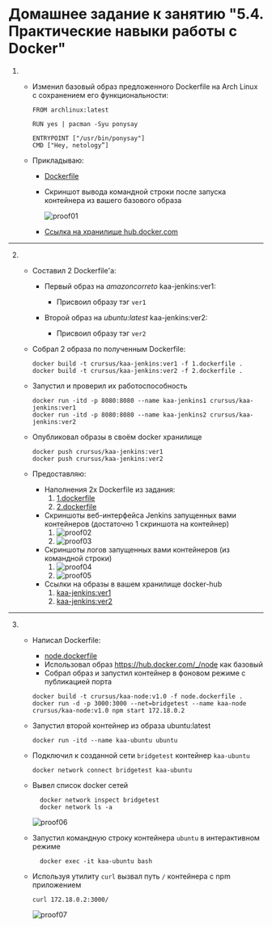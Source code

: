 # Домашнее задание к занятию "5.4. Практические навыки работы с Docker"

1.  * Изменил базовый образ предложенного Dockerfile на Arch Linux c сохранением его функциональности:
    
        ```text
        FROM archlinux:latest
        
        RUN yes | pacman -Syu ponysay
        
        ENTRYPOINT ["/usr/bin/ponysay"]
        CMD ["Hey, netology”]
        ```
    * Прикладываю:
        - [Dockerfile](https://github.com/crursus/devops-netology/blob/main/homeworks/05-virt-04-docker-practical-skills/dockerfile)
        - Скриншот вывода командной строки после запуска контейнера из вашего базового образа
          
            ![proof01](https://github.com/crursus/devops-netology/blob/main/images/proof-05-virt-04-docker-practical-skills-01.png)
        - [Ссылка на хранилище hub.docker.com](https://hub.docker.com/r/crursus/kaa-al-ponysay "crursus/kaa-al-ponysay")

---

2.  * Составил 2 Dockerfile'а:
    
        * Первый образ на *amazoncorreto* kaa-jenkins:ver1:
            - Присвоил образу тэг `ver1` 
    
        * Второй образ на *ubuntu:latest* kaa-jenkins:ver2:
            - Присвоил образу тэг `ver2`
    * Собрал 2 образа по полученным Dockerfile:
        ```shell
        docker build -t crursus/kaa-jenkins:ver1 -f 1.dockerfile .
        docker build -t crursus/kaa-jenkins:ver2 -f 2.dockerfile .
        ```
    * Запустил и проверил их работоспособность
        ```shell
        docker run -itd -p 8080:8080 --name kaa-jenkins1 crursus/kaa-jenkins:ver1
        docker run -itd -p 8080:8080 --name kaa-jenkins2 crursus/kaa-jenkins:ver2
        ```      
    * Опубликовал образы в своём docker хранилище
        ```shell
        docker push crursus/kaa-jenkins:ver1
        docker push crursus/kaa-jenkins:ver2
        ```
    * Предоставляю:
        - Наполнения 2х Dockerfile из задания:
            1. [1.dockerfile](https://github.com/crursus/devops-netology/blob/main/homeworks/05-virt-04-docker-practical-skills/1.dockerfile)
            2. [2.dockerfile](https://github.com/crursus/devops-netology/blob/main/homeworks/05-virt-04-docker-practical-skills/2.dockerfile)
        - Скриншоты веб-интерфейса Jenkins запущенных вами контейнеров (достаточно 1 скриншота на контейнер)
            1. ![proof02](https://github.com/crursus/devops-netology/blob/main/images/proof-05-virt-04-docker-practical-skills-02.png)
            2. ![proof03](https://github.com/crursus/devops-netology/blob/main/images/proof-05-virt-04-docker-practical-skills-03.png)
        - Скриншоты логов запущенных вами контейнеров (из командной строки)
            1. ![proof04](https://github.com/crursus/devops-netology/blob/main/images/proof-05-virt-04-docker-practical-skills-04.png)
            2. ![proof05](https://github.com/crursus/devops-netology/blob/main/images/proof-05-virt-04-docker-practical-skills-05.png)
        - Ссылки на образы в вашем хранилище docker-hub
            1. [kaa-jenkins:ver1](https://hub.docker.com/layers/crursus/kaa-jenkins/ver1/images/sha256-e5349d4604a1c4d39655c6c6bbb9d1c181d4253ea373c1f503e28cab60e35556?context=explore) 
            2. [kaa-jenkins:ver2](https://hub.docker.com/layers/crursus/kaa-jenkins/ver2/images/sha256-2a51e093fbae845205d72add5eab0cfcd93ff4a99fc231d27130d083e441e1b5?context=explore)

---

3.  * Написал Dockerfile:
        - [node.dockerfile](https://github.com/crursus/devops-netology/blob/main/homeworks/05-virt-04-docker-practical-skills/node.dockerfile)
        - Использовал образ https://hub.docker.com/_/node как базовый
        - Собрал образ и запустил контейнер в фоновом режиме с публикацией порта
        ```shell
        docker build -t crursus/kaa-node:v1.0 -f node.dockerfile .
        docker run -d -p 3000:3000 --net=bridgetest --name kaa-node crursus/kaa-node:v1.0 npm start 172.18.0.2
        ```

    * Запустил второй контейнер из образа ubuntu:latest
        ```shell
        docker run -itd --name kaa-ubuntu ubuntu
        ```    
    * Подключил к созданной сети `bridgetest` контейнер `kaa-ubuntu`
        ```shell
        docker network connect bridgetest kaa-ubuntu
        ```    
    * Вывел список docker сетей
      ```shell
        docker network inspect bridgetest
        docker network ls -a
      ```
        ![proof06](https://github.com/crursus/devops-netology/blob/main/images/proof-05-virt-04-docker-practical-skills-06.png)
    
    * Запустил командную строку контейнера `ubuntu` в интерактивном режиме
      ```shell
        docker exec -it kaa-ubuntu bash
      ```
     * Используя утилиту `curl` вызвал путь `/` контейнера с npm приложением
        ```shell
        curl 172.18.0.2:3000/
        ```
        ![proof07](https://github.com/crursus/devops-netology/blob/main/images/proof-05-virt-04-docker-practical-skills-07.png)
